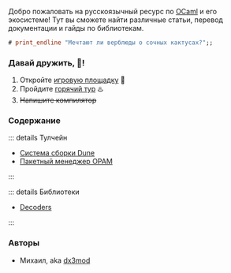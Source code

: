 Добро пожаловать на русскоязычный ресурс по [OCaml] и его экосистеме! 
Тут вы сможете найти различные статьи, перевод документации и гайды по библиотекам. 

```ocaml
# print_endline "Мечтают ли верблюды о сочных кактусах?";;
```

### Давай дружить, :camel:!

<!-- 1. Посетите официальный сайт и следуйте [инструкции по установки](https://ocaml.org/install) -->
1. Откройте [игровую площадку](https://ocaml.org/play) :playground_slide:
2. Пройдите [горячий тур](https://ocaml.org/docs/tour-of-ocaml) :hotsprings: 
3. ~~Напишите компилятор~~


### Содержание

::: details Тулчейн

- [Система сборки Dune](./tools/dune.md)
- [Пакетный менеджер OPAM](./tools/opam.md)

:::

::: details Библиотеки

- [Decoders](./libraries/decoders.md)

:::



### Авторы

- Михаил, aka [dx3mod](https://dx3mod.ru)




[OCaml]:https://ocaml.org/